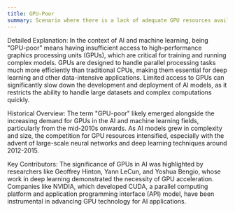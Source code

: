 ```yaml
---
title: GPU-Poor
summary: Scenario where there is a lack of adequate GPU resources available for computational tasks.
---
```

Detailed Explanation: In the context of AI and machine learning, being "GPU-poor" means having insufficient access to high-performance graphics processing units (GPUs), which are critical for training and running complex models. GPUs are designed to handle parallel processing tasks much more efficiently than traditional CPUs, making them essential for deep learning and other data-intensive applications. Limited access to GPUs can significantly slow down the development and deployment of AI models, as it restricts the ability to handle large datasets and complex computations quickly.

Historical Overview: The term "GPU-poor" likely emerged alongside the increasing demand for GPUs in the AI and machine learning fields, particularly from the mid-2010s onwards. As AI models grew in complexity and size, the competition for GPU resources intensified, especially with the advent of large-scale neural networks and deep learning techniques around 2012-2015.

Key Contributors: The significance of GPUs in AI was highlighted by researchers like Geoffrey Hinton, Yann LeCun, and Yoshua Bengio, whose work in deep learning demonstrated the necessity of GPU acceleration. Companies like NVIDIA, which developed CUDA, a parallel computing platform and application programming interface (API) model, have been instrumental in advancing GPU technology for AI applications.